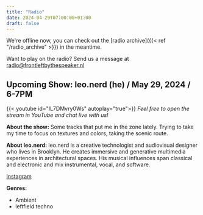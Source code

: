 ```yaml
---
title: "Radio"
date: 2024-04-29T07:00:00+01:00
draft: false
---
```

We're offline now, you can check out the [radio archive]({{< ref "/radio_archive" >}}) in the meantime.

Want to play on the radio? Send us a message at <radio@frontleftbythespeaker.nl>

## Upcoming Show: leo.nerd (he) / May 29, 2024 / 6-7PM
{{< youtube id="IL7DMvry0Ws" autoplay="true">}}
*Feel free to open the stream in YouTube and chat live with us!*

**About the show:**
Some tracks that put me in the zone lately. Trying to take my time to focus on textures and colors, taking the scenic route.

**About leo.nerd:**
leo.nerd is a creative technologist and audiovisual designer who lives in Brooklyn. He creates immersive and generative multimedia experiences in architectural spaces. His musical influences span classical and electronic and mix instrumental, vocal, and software.

[Instagram](https://www.instagram.com/leo.nerd)

**Genres:**
  - Ambient
  - leftfield techno

